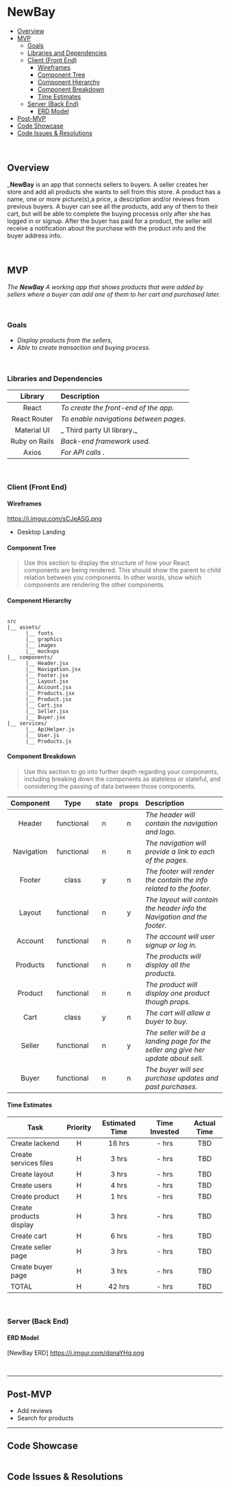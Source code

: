 # NewBay

- [Overview](#overview)
- [MVP](#mvp)
  - [Goals](#goals)
  - [Libraries and Dependencies](#libraries-and-dependencies)
  - [Client (Front End)](#client-front-end)
    - [Wireframes](#wireframes)
    - [Component Tree](#component-tree)
    - [Component Hierarchy](#component-hierarchy)
    - [Component Breakdown](#component-breakdown)
    - [Time Estimates](#time-estimates)
  - [Server (Back End)](#server-back-end)
    - [ERD Model](#erd-model)
- [Post-MVP](#post-mvp)
- [Code Showcase](#code-showcase)
- [Code Issues & Resolutions](#code-issues--resolutions)

<br>

## Overview

_**NewBay** is an app that connects sellers to buyers. A seller creates her store and add all products she wants to sell from this store. A product has a name, one or more picture(s),a price, a description and/or reviews from previous buyers. A buyer can see all the products, add any of them to their cart, but will be able to complete the buying processs only after she has logged in or signup. After the buyer has paid for a product, the seller will receive a notification about the purchase with the product info and the buyer address info.

<br>

## MVP

_The **NewBay** A working app that shows products that were added by sellers where a buyer can add one of them to her cart and purchased later._

<br>

### Goals

- _Display products from the sellers,_
- _Able to create transaction and buying process._


<br>

### Libraries and Dependencies

|     Library      | Description                                |
| :--------------: | :----------------------------------------- |
|      React       | _To create the front-end of the app._ |
|   React Router   | _To enable navigations between pages._ |
|   Material UI    | _ Third party UI library._ |
|  Ruby on Rails   | _Back-end framework used._ |
|      Axios       | _For API calls    ._ |


<br>

### Client (Front End)

#### Wireframes

https://i.imgur.com/sCJeASG.png

- Desktop Landing


#### Component Tree

> Use this section to display the structure of how your React components are being rendered. This should show the parent to child relation between you components. In other words, show which components are rendering the other components. 

#### Component Hierarchy

``` structure

src
|__ assets/
      |__ fonts
      |__ graphics
      |__ images
      |__ mockups
|__ components/
      |__ Header.jsx
      |__ Navigation.jsx
      |__ Footer.jsx
      |__ Layout.jsx
      |__ Account.jsx
      |__ Products.jsx
      |__ Product.jsx
      |__ Cart.jsx
      |__ Seller.jsx
      |__ Buyer.jsx
|__ services/
      |__ ApiHelper.js
      |__ User.js
      |__ Products.js

```

#### Component Breakdown

> Use this section to go into further depth regarding your components, including breaking down the components as stateless or stateful, and considering the passing of data between those components.

|  Component   |    Type    | state | props | Description                                                      |
| :----------: | :--------: | :---: | :---: | :--------------------------------------------------------------- |
|    Header    | functional |   n   |   n   | _The header will contain the navigation and logo._               |
|  Navigation  | functional |   n   |   n   | _The navigation will provide a link to each of the pages._       |
|   Footer     |   class    |   y   |   n   | _The footer will render the contain the info related to the footer._      |
|    Layout    | functional |   n   |   y   | _The layout will contain the header info the Navigation and the footer._ |
|    Account   | functional |   n   |   n   | _The account will user signup or log in._ |
|    Products  | functional |   n   |   n   | _The products will display all the products._               |
|    Product   | functional |   n   |   n   | _The product will display one product though props._       |
|    Cart      |   class    |   y   |   n   | _The cart will allow a buyer to buy._      |
|    Seller    | functional |   n   |   y   | _The seller will be a landing page for the seller ang give her update about sell._ |
|    Buyer     | functional |   n   |   n   | _The buyer will see purchase updates and past purchases._ |


#### Time Estimates

| Task                | Priority | Estimated Time | Time Invested | Actual Time |
| ------------------- | :------: | :------------: | :-----------: | :---------: |
| Create lackend      |    H     |     16 hrs      |     - hrs     |    TBD    |
| Create services files |    H     |     3 hrs      |     - hrs     |     TBD     |
| Create layout       |   H      |     3 hrs       |     - hrs     |     TBD    |
| Create users       |   H      |     4 hrs       |     - hrs     |     TBD    |
| Create product      |   H      |     1 hrs       |     - hrs     |     TBD    |
| Create products display |   H      |     3 hrs       |     - hrs     |     TBD    |
| Create cart       |   H      |     6 hrs       |     - hrs     |     TBD    |
| Create seller page       |   H      |     3 hrs       |     - hrs     |     TBD    |
| Create buyer page       |   H      |     3 hrs       |     - hrs     |     TBD    |
| TOTAL               |      H    |     42 hrs      |     - hrs     |     TBD     |


<br>

### Server (Back End)

#### ERD Model

[NewBay ERD] https://i.imgur.com/dqnaYHq.png

<br>

***

## Post-MVP
- Add reviews
- Search for products

***

## Code Showcase

```
```

## Code Issues & Resolutions

```
```


